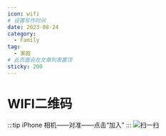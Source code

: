 ```yaml
---
icon: wifi
# 设置写作时间
date: 2023-08-24
category:
  - Family
tag:
  - 家庭
# 此页面会在文章列表置顶
sticky: 200
---
```

# WIFI二维码

:::tip iPhone
相机——对准——点击“加入”
:::
![扫一扫](https://pan.4a1801.life/d/Onedrive-4A1801/%E4%B8%AA%E4%BA%BA%E5%BB%BA%E7%AB%99/assets/img/wifi.png)